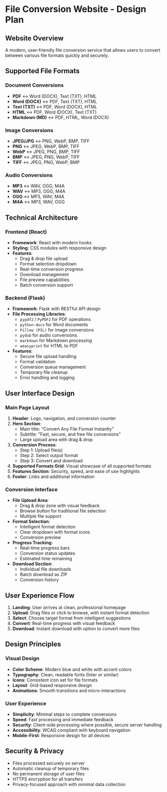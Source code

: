 # File Conversion Website - Design Plan

## Website Overview
A modern, user-friendly file conversion service that allows users to convert between various file formats quickly and securely.

## Supported File Formats

### Document Conversions
- **PDF** ↔ Word (DOCX), Text (TXT), HTML
- **Word (DOCX)** ↔ PDF, Text (TXT), HTML
- **Text (TXT)** ↔ PDF, Word (DOCX), HTML
- **HTML** ↔ PDF, Word (DOCX), Text (TXT)
- **Markdown (MD)** ↔ PDF, HTML, Word (DOCX)

### Image Conversions
- **JPEG/JPG** ↔ PNG, WebP, BMP, TIFF
- **PNG** ↔ JPEG, WebP, BMP, TIFF
- **WebP** ↔ JPEG, PNG, BMP, TIFF
- **BMP** ↔ JPEG, PNG, WebP, TIFF
- **TIFF** ↔ JPEG, PNG, WebP, BMP

### Audio Conversions
- **MP3** ↔ WAV, OGG, M4A
- **WAV** ↔ MP3, OGG, M4A
- **OGG** ↔ MP3, WAV, M4A
- **M4A** ↔ MP3, WAV, OGG

## Technical Architecture

### Frontend (React)
- **Framework**: React with modern hooks
- **Styling**: CSS modules with responsive design
- **Features**:
  - Drag & drop file upload
  - Format selection dropdown
  - Real-time conversion progress
  - Download management
  - File preview capabilities
  - Batch conversion support

### Backend (Flask)
- **Framework**: Flask with RESTful API design
- **File Processing Libraries**:
  - `pypdf2` / `PyPDF2` for PDF operations
  - `python-docx` for Word documents
  - `Pillow (PIL)` for image conversions
  - `pydub` for audio conversions
  - `markdown` for Markdown processing
  - `weasyprint` for HTML to PDF
- **Features**:
  - Secure file upload handling
  - Format validation
  - Conversion queue management
  - Temporary file cleanup
  - Error handling and logging

## User Interface Design

### Main Page Layout
1. **Header**: Logo, navigation, and conversion counter
2. **Hero Section**: 
   - Main title: "Convert Any File Format Instantly"
   - Subtitle: "Fast, secure, and free file conversions"
   - Large upload area with drag & drop
3. **Conversion Process**:
   - Step 1: Upload file(s)
   - Step 2: Select output format
   - Step 3: Convert and download
4. **Supported Formats Grid**: Visual showcase of all supported formats
5. **Features Section**: Security, speed, and ease of use highlights
6. **Footer**: Links and additional information

### Conversion Interface
- **File Upload Area**: 
  - Drag & drop zone with visual feedback
  - Browse button for traditional file selection
  - Multiple file support
- **Format Selection**:
  - Intelligent format detection
  - Clear dropdown with format icons
  - Conversion preview
- **Progress Tracking**:
  - Real-time progress bars
  - Conversion status updates
  - Estimated time remaining
- **Download Section**:
  - Individual file downloads
  - Batch download as ZIP
  - Conversion history

## User Experience Flow

1. **Landing**: User arrives at clean, professional homepage
2. **Upload**: Drag files or click to browse, with instant format detection
3. **Select**: Choose target format from intelligent suggestions
4. **Convert**: Real-time progress with visual feedback
5. **Download**: Instant download with option to convert more files

## Design Principles

### Visual Design
- **Color Scheme**: Modern blue and white with accent colors
- **Typography**: Clean, readable fonts (Inter or similar)
- **Icons**: Consistent icon set for file formats
- **Layout**: Grid-based responsive design
- **Animations**: Smooth transitions and micro-interactions

### User Experience
- **Simplicity**: Minimal steps to complete conversions
- **Speed**: Fast processing and immediate feedback
- **Security**: Client-side processing where possible, secure server handling
- **Accessibility**: WCAG compliant with keyboard navigation
- **Mobile-First**: Responsive design for all devices

## Security & Privacy
- Files processed securely on server
- Automatic cleanup of temporary files
- No permanent storage of user files
- HTTPS encryption for all transfers
- Privacy-focused approach with minimal data collection

